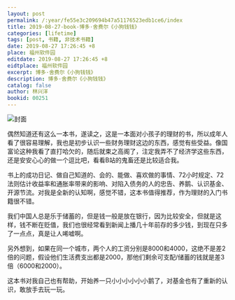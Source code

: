 ```yaml
---
layout: post
permalink: /:year/fe55e3c209694b47a51176523edb1ce6/index
title: 2019-08-27-book-博多·舍费尔《小狗钱钱》
categories: [lifetime]
tags: [post, 书籍, 非技术书籍]
date: 2019-08-27 17:26:45 +8
place: 福州软件园
editdate: 2019-08-27 17:26:45 +8
eidtplace: 福州软件园
excerpt: 博多·舍费尔《小狗钱钱》
description: 博多·舍费尔《小狗钱钱》
catalog: false
author: 林兴洋
bookid: 00251
---
```


![封面](https://gitee.com/linxingyang/at-2020-10-02-image/raw/master/image/T-talks/image/2019/books/xgqq.png)

偶然知道还有这么一本书，遂读之，这是一本面对小孩子的理财的书，所以成年人看了很容易理解，我也是初步认识一些财务理财这边的东西，感觉有些受益。像国富论这种我看了直打哈欠的，随后就束之高阁了，注定我弄不了经济学这些东西，还是安安心心的做一个逗比吧，看看B站的鬼畜还是比较适合我。


书上的成功日记、做自己知道的、会的、能做、喜欢做的事情、72小时规定、72法则估计收益率和通胀率带来的影响、对陷入债务的人的忠告、养鹅、认识基金、开源节流。对我是全新的认知啊，感觉不错，这本书值得推荐，作为理财的入门书籍很不错。


我们中国人总是乐于储蓄的，但是钱一般是放在银行，因为比较安全，但就是这样，钱不断在贬值，我们也很经常看到新闻上播几十年前存的多少钱，到现在只多了一点点，真是让人唏嘘啊。


另外想到，如果在同一个城市，两个人的工资分别是8000和4000，这绝不是差2倍的问题，假设他们生活费支出都是2000，那他们剩余可支配/储蓄的钱就是差3倍（6000和2000）。


这本书对我自己也有帮助，开始养一只小小小小小小鹅了，对基金也有了重新的认识，敢放手去玩一玩。

